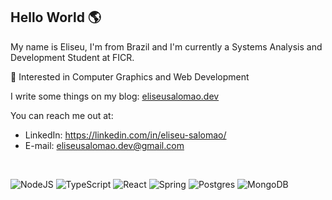## Hello World 🌎

My name is Eliseu, I'm from Brazil and I'm currently a Systems Analysis and Development Student at FICR.

🧐 Interested in Computer Graphics and Web Development

I write some things on my blog: [eliseusalomao.dev](https://eliseusalomao-dev.vercel.app/)

You can reach me out at:

- LinkedIn: https://linkedin.com/in/eliseu-salomao/
- E-mail: eliseusalomao.dev@gmail.com
</br>

![NodeJS](https://img.shields.io/badge/node.js-6DA55F?style=for-the-badge&logo=node.js&logoColor=white)
![TypeScript](https://img.shields.io/badge/typescript-%23007ACC.svg?style=for-the-badge&logo=typescript&logoColor=white)
![React](https://img.shields.io/badge/react-%2320232a.svg?style=for-the-badge&logo=react&logoColor=%2361DAFB)
![Spring](https://img.shields.io/badge/spring-%236DB33F.svg?style=for-the-badge&logo=spring&logoColor=white)
![Postgres](https://img.shields.io/badge/postgres-%23316192.svg?style=for-the-badge&logo=postgresql&logoColor=white)
![MongoDB](https://img.shields.io/badge/MongoDB-%234ea94b.svg?style=for-the-badge&logo=mongodb&logoColor=white)
